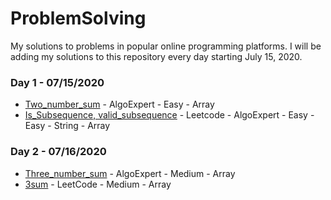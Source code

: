 # ProblemSolving
My solutions to problems in popular online programming platforms.
I will be adding my solutions to this repository every day starting July 15, 2020.

### Day 1 - 07/15/2020
- [Two_number_sum](https://github.com/KarthickPN/ProblemSolving/blob/master/two_number_sum.cpp) - AlgoExpert - Easy - Array
- [Is_Subsequence, valid_subsequence](https://github.com/KarthickPN/ProblemSolving/blob/master/isSequence.cpp) - Leetcode - AlgoExpert - Easy - Easy - String - Array

### Day 2 - 07/16/2020
- [Three_number_sum](https://github.com/KarthickPN/ProblemSolving/blob/master/threeNumberSum.cpp) - AlgoExpert - Medium - Array
- [3sum](https://github.com/KarthickPN/ProblemSolving/blob/master/3sum.cpp) - LeetCode - Medium - Array
